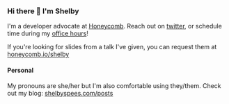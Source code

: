 ### Hi there 👋 I'm Shelby

I'm a developer advocate at [Honeycomb](http://honeycomb.io). Reach out on [twitter](http://twitter.com/shelbyspees), or schedule time during my [office hours](http://honeycomb.io/shelby/observability-office-hours)!

If you're looking for slides from a talk I've given, you can request them at [honeycomb.io/shelby](http://honeycomb.io/shelby)

#### Personal

My pronouns are she/her but I'm also comfortable using they/them. Check out my blog: [shelbyspees.com/posts](http://shelbyspees.com/posts)

<!--
**shelbyspees/shelbyspees** is a ✨ _special_ ✨ repository because its `README.md` (this file) appears on your GitHub profile.

Here are some ideas to get you started:

- 🔭 I’m currently working on ...
- 🌱 I’m currently learning ...
- 👯 I’m looking to collaborate on ...
- 🤔 I’m looking for help with ...
- 💬 Ask me about ...
- 📫 How to reach me: ...
- 😄 Pronouns: ...
- ⚡ Fun fact: ...
-->
